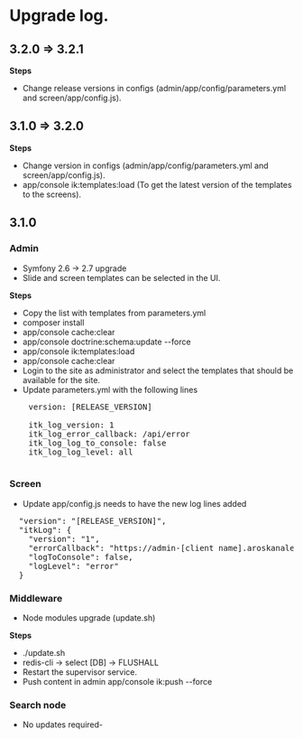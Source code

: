 # Upgrade log.

## 3.2.0 => 3.2.1

__Steps__

 * Change release versions in configs (admin/app/config/parameters.yml and screen/app/config.js).

## 3.1.0 => 3.2.0

__Steps__

 * Change version in configs (admin/app/config/parameters.yml and screen/app/config.js).
 * app/console ik:templates:load (To get the latest version of the templates to the screens).

## 3.1.0

### Admin
 * Symfony 2.6 -> 2.7 upgrade
 * Slide and screen templates can be selected in the UI.

__Steps__

 * Copy the list with templates from parameters.yml
 * composer install
 * app/console cache:clear
 * app/console doctrine:schema:update --force
 * app/console ik:templates:load
 * app/console cache:clear
 * Login to the site as administrator and select the templates that should be available for the site.
 * Update parameters.yml with the following lines

  <pre>
    version: [RELEASE_VERSION]
    
    itk_log_version: 1
    itk_log_error_callback: /api/error
    itk_log_log_to_console: false
    itk_log_log_level: all
  </pre>

### Screen

* Update app/config.js needs to have the new log lines added
<pre>
  "version": "[RELEASE_VERSION]",
  "itkLog": {
    "version": "1",
    "errorCallback": "https://admin-[client name].aroskanalen.dk/api/error",
    "logToConsole": false,
    "logLevel": "error"
  }
</pre>

### Middleware
 * Node modules upgrade (update.sh)

__Steps__

  * ./update.sh
  * redis-cli -> select [DB] -> FLUSHALL
  * Restart the supervisor service.
  * Push content in admin app/console ik:push --force


### Search node

 * No updates required-
